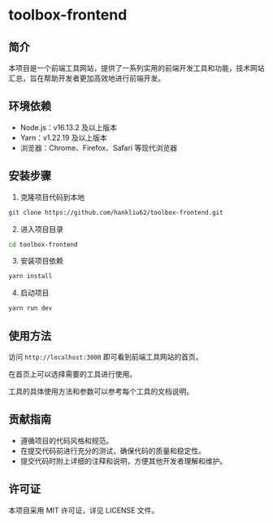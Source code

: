 # toolbox-frontend

## 简介

本项目是一个前端工具网站，提供了一系列实用的前端开发工具和功能，技术网站汇总，旨在帮助开发者更加高效地进行前端开发。

## 环境依赖

- Node.js：v16.13.2 及以上版本
- Yarn：v1.22.19 及以上版本
- 浏览器：Chrome、Firefox、Safari 等现代浏览器

## 安装步骤

1. 克隆项目代码到本地

```bash
git clone https://github.com/hankliu62/toolbox-frontend.git
```

2. 进入项目目录

```bash
cd toolbox-frontend
```

3. 安装项目依赖

```bash
yarn install
```

4. 启动项目

```bash
yarn run dev
```

## 使用方法

访问 `http://localhost:3000` 即可看到前端工具网站的首页。

在首页上可以选择需要的工具进行使用。

工具的具体使用方法和参数可以参考每个工具的文档说明。

## 贡献指南

- 遵循项目的代码风格和规范。
- 在提交代码前进行充分的测试，确保代码的质量和稳定性。
- 提交代码时附上详细的注释和说明，方便其他开发者理解和维护。

## 许可证

本项目采用 MIT 许可证，详见 LICENSE 文件。
